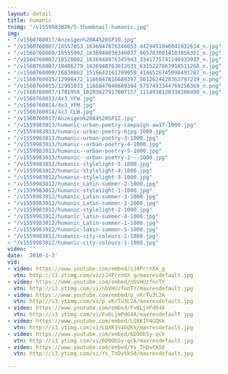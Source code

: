 ```yaml
---
layout: detail
title: humanic
tnimg: "/v1559983026/5-thumbnail-humanic.jpg"
img:
- "/v1560760017/Anzeigen%20A4%20SP10.jpg"
- "/v1560760007/18557053_1636947876346053_4429451046041932614_n.jpg"
- "/v1560760009/18555992_1636948036346037_8657830814103858361_n.jpg"
- "/v1560760007/18528002_1636948976345943_3341775741140433937_n.jpg"
- "/v1560760007/18486279_1636948763012631_6315227863918511260_n.jpg"
- "/v1560760009/16830882_1516642161709959_4146526745098491787_n.jpg"
- "/v1560760015/12998472_1166847816689397_5612624428363797219_n.png"
- "/v1560760015/12991033_1166847846689394_5757493344769256369_n.png"
- "/v1560760007/1781958_10203627517007157_1114938128338208499_n.jpg"
- "/v1560760013/4x3_YFW.jpg"
- "/v1560760014/4x3_YFM.jpg"
- "/v1560760014/4x3_CLW.jpg"
- "/v1560760017/Anzeigen%20A4%20SP12.jpg"
- "/v1559983013/humanic-urban-poetry-campaign-aw17-1000.jpg"
- "/v1559983013/humanic-urban-poetry-6jpg-1000.jpg"
- "/v1559983013/humanic-urban-poetry-3-1000.jpg"
- "/v1559983013/humanic--urban-poetry-4-1000.jpg"
- "/v1559983013/humanic--urban-poetry-5-1000.jpg"
- "/v1559983013/humanic--urban-poetry-2---1000.jpg"
- "/v1559983012/humanic-stylelight-5-1000.jpg"
- "/v1559983012/humanic-stylelight-4-1000.jpg"
- "/v1559983012/humanic-stylelight-3-1000.jpg"
- "/v1559983012/humanic_Latin-summer-2-1000.jpg"
- "/v1559983012/humanic-stylelight-1-1000.jpg"
- "/v1559983012/humanic_Latin-summer-3-1000.jpg"
- "/v1559983012/humanic_Latin-summer-2-1000.jpg"
- "/v1559983012/humanic-stylelight-2-1000.jpg"
- "/v1559983012/humanic_latin-summer-4-1000.jpg"
- "/v1559983012/humanic_Latin-summer-1-1000.jpg"
- "/v1559983012/humanic-latin-summer-5-1000.jpg"
- "/v1559983012/humanic-city-colours-2-1000.jpg"
- "/v1559983012/humanic-city-colours-1-1000.jpg"
video: ''
date: '2010-1-3'
vid:
- video: https://www.youtube.com/embed/zJ4PrrnXX_g
  vtn: http://i3.ytimg.com/vi/zJ4PrrnXX_g/maxresdefault.jpg
- video: https://www.youtube.com/embed/nbVHUzfnnTY
  vtn: http://i3.ytimg.com/vi/nbVHUzfnnTY/maxresdefault.jpg
- video: https://www.youtube.com/embed/p_vKrTu3L2A
  vtn: http://i3.ytimg.com/vi/p_vKrTu3L2A/maxresdefault.jpg
- video: https://www.youtube.com/embed/Fv6LjmPd64A
  vtn: http://i3.ytimg.com/vi/Fv6LjmPd64A/maxresdefault.jpg
- video: https://www.youtube.com/embed/LQXK1V4GQKk
  vtn: http://i3.ytimg.com/vi/LQXK1V4GQKk/maxresdefault.jpg
- video: https://www.youtube.com/embed/6D9ObSy-qck
  vtn: http://i3.ytimg.com/vi/6D9ObSy-qck/maxresdefault.jpg
- video: https://www.youtube.com/embed/Ys_TnDvtkS0
  vtn: http://i3.ytimg.com/vi/Ys_TnDvtkS0/maxresdefault.jpg

---
```

